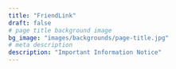 ```yaml
---
title: "FriendLink"
draft: false
# page title background image
bg_image: "images/backgrounds/page-title.jpg"
# meta description
description: "Important Information Notice"
---
```


<!-- -   [Jimmy Song - 专注于探索后 Kubernetes 时代的云原生新范式](https://jimmysong.io/) -->
